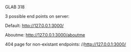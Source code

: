 GLAB 318

3 possible end points on server:

Default:
http://127.0.0.1:3000/

Aboutme:
http://127.0.0.1:3000/aboutme

404 page for non-existant endpoints:
//http://127.0.0.1:3000/<something>
